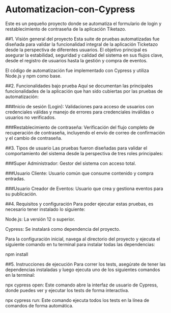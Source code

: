 # Automatizacion-con-Cypress
Este es un pequeño proyecto donde se automatiza el formulario de login y restablecimiento de contraseña de la aplicación Tiketazo.

##1. Visión general del proyecto
Esta suite de pruebas automatizadas fue diseñada para validar la funcionalidad integral de la aplicación Ticketazo desde la perspectiva de diferentes usuarios. El objetivo principal es asegurar la estabilidad, seguridad y calidad del sistema en sus flujos clave, desde el registro de usuarios hasta la gestión y compra de eventos.

El código de automatización fue implementado con Cypress y utiliza Node.js y npm como base.

##2. Funcionalidades bajo prueba
Aquí se documentan las principales funcionalidades de la aplicación que han sido cubiertas por las pruebas de automatización:

###Inicio de sesión (Login): Validaciones para acceso de usuarios con credenciales válidas y manejo de errores para credenciales inválidas o usuarios no verificados.

###Restablecimiento de contraseña: Verificación del flujo completo de recuperación de contraseña, incluyendo el envío de correo de confirmación y el cambio de contraseña.

##3. Tipos de usuario
Las pruebas fueron diseñadas para validar el comportamiento del sistema desde la perspectiva de tres roles principales:

###Super Administrador: Gestor del sistema con acceso total.

###Usuario Cliente: Usuario común que consume contenido y compra entradas.

###Usuario Creador de Eventos: Usuario que crea y gestiona eventos para su publicación.

##4. Requisitos y configuración
Para poder ejecutar estas pruebas, es necesario tener instalado lo siguiente:

Node.js: La versión 12 o superior.

Cypress: Se instalará como dependencia del proyecto.

Para la configuración inicial, navega al directorio del proyecto y ejecuta el siguiente comando en tu terminal para instalar todas las dependencias:

npm install

##5. Instrucciones de ejecución
Para correr los tests, asegúrate de tener las dependencias instaladas y luego ejecuta uno de los siguientes comandos en la terminal:

npx cypress open: Este comando abre la interfaz de usuario de Cypress, donde puedes ver y ejecutar los tests de forma interactiva.

npx cypress run: Este comando ejecuta todos los tests en la línea de comandos de forma automática.
